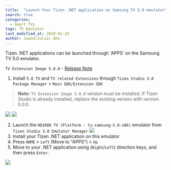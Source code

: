```yaml
---
title:  "Launch Your Tizen .NET application on Samsung TV 5.0 emulator"
search: true
categories:
  - Smart TVs
tags: TV Emulator
last_modified_at: 2019-01-24
author: Juwon(Julia) Ahn
---
```


Tizen .NET applications can be launched through 'APPS' on the Samsung TV 5.0 emulator.

`TV Extension Image 5.0.0` - [Release Note](https://developer.samsung.com/tv/develop/tools/tv-extension/download)

1. Install `5.0 TV` and `TV related Extensions` through `Tizen Studio 3.0 Package Manager` > `Main SDK/Extension SDK`
   
  > **Note:** `TV Extension Image 5.0.0` version must be installed.
  > If Tizen Studio is already installed, replace the existing version with version 5.0.0.

  ![][tizen_studio_3.0_main_sdk]
  ![][tizen_studio_3.0_extension_sdk]

2. Launch the `HD1080 TV (Platform : tv-samsung-5.0-x86)` emulator from `Tizen Studio 3.0 Emulator Manager`
  ![][samsung_tv_5.0_emulator]
3. Install your Tizen .NET application on this emulator
4. Press `HOME` > `Left` (Move to "APPS") > `Up`
5. Move to your .NET application using (`Right`/`Left`) direction keys, and then press `Enter`.

![][how_to_launch_dotnet_app_on_tv_emul]

[tizen_studio_3.0_main_sdk]: {{site.url}}{{site.baseurl}}/assets/images/guides/tizen_studio_3.0_main_sdk.png
[tizen_studio_3.0_extension_sdk]: {{site.url}}{{site.baseurl}}/assets/images/guides/tizen_studio_3.0_extension_sdk.png
[samsung_tv_5.0_emulator]: {{site.url}}{{site.baseurl}}/assets/images/guides/samsung_tv_5.0_emulator.png
[how_to_launch_dotnet_app_on_tv_emul]: {{site.url}}{{site.baseurl}}/assets/images/guides/how_to_launch_dotnet_app_on_tv_emul.gif
